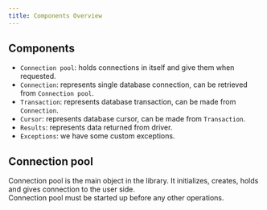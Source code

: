 ```yaml
---
title: Components Overview
---
```


## Components

- `Connection pool`: holds connections in itself and give them when requested.
- `Connection`: represents single database connection, can be retrieved from `Connection pool`.
- `Transaction`: represents database transaction, can be made from `Connection`.
- `Cursor`: represents database cursor, can be made from `Transaction`.
- `Results`: represents data returned from driver.
- `Exceptions`: we have some custom exceptions.

## Connection pool

Connection pool is the main object in the library. It initializes, creates, holds and gives connection to the user side.  
Connection pool must be started up before any other operations.
